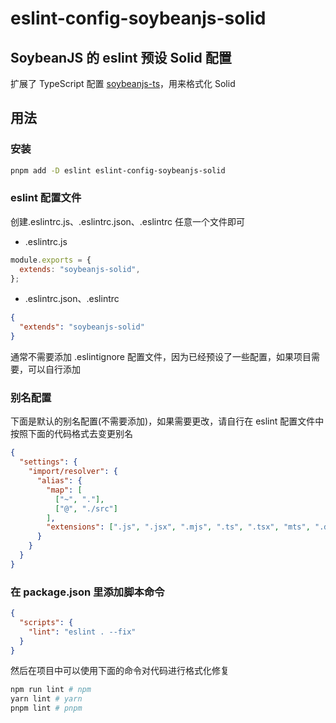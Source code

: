 # eslint-config-soybeanjs-solid

## SoybeanJS 的 eslint 预设 Solid 配置

扩展了 TypeScript 配置 [soybeanjs-ts](https://github.com/honghuangdc/eslint-config-soybeanjs/blob/main/packages/ts/README.md)，用来格式化 Solid

## 用法

### 安装

```bash
pnpm add -D eslint eslint-config-soybeanjs-solid
```

### eslint 配置文件

创建.eslintrc.js、.eslintrc.json、.eslintrc 任意一个文件即可

- .eslintrc.js

```js
module.exports = {
  extends: "soybeanjs-solid",
};
```

- .eslintrc.json、.eslintrc

```json
{
  "extends": "soybeanjs-solid"
}
```

通常不需要添加 .eslintignore 配置文件，因为已经预设了一些配置，如果项目需要，可以自行添加

### 别名配置

下面是默认的别名配置(不需要添加)，如果需要更改，请自行在 eslint 配置文件中按照下面的代码格式去变更别名

```json
{
  "settings": {
    "import/resolver": {
      "alias": {
        "map": [
          ["~", "."],
          ["@", "./src"]
        ],
        "extensions": [".js", ".jsx", ".mjs", ".ts", ".tsx", "mts", ".d.ts"]
      }
    }
  }
}
```

### 在 package.json 里添加脚本命令

```json
{
  "scripts": {
    "lint": "eslint . --fix"
  }
}
```

然后在项目中可以使用下面的命令对代码进行格式化修复

```bash
npm run lint # npm
yarn lint # yarn
pnpm lint # pnpm

```
